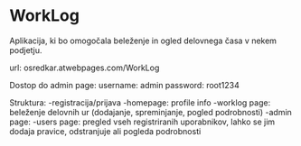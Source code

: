 # WorkLog
Aplikacija, ki bo omogočala beleženje in ogled delovnega časa v nekem podjetju.

url: osredkar.atwebpages.com/WorkLog

Dostop do admin page:
username: admin 
password: root1234

Struktura:
-registracija/prijava
-homepage: profile info
-worklog page: beleženje delovnih ur (dodajanje, spreminjanje, pogled podrobnosti)
-admin page:
      -users page: pregled vseh registriranih uporabnikov, lahko se jim dodaja pravice, odstranjuje ali pogleda podrobnosti
